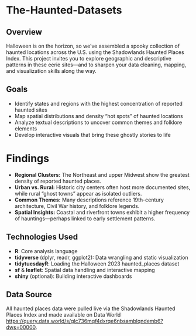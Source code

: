# The-Haunted-Datasets  

## Overview  
Halloween is on the horizon, so we’ve assembled a spooky collection of haunted locations across the U.S. using the Shadowlands Haunted Places Index. This project invites you to explore geographic and descriptive patterns in these eerie sites—and to sharpen your data cleaning, mapping, and visualization skills along the way.

## Goals  
- Identify states and regions with the highest concentration of reported haunted sites  
- Map spatial distributions and density “hot spots” of haunted locations  
- Analyze textual descriptions to uncover common themes and folklore elements  
- Develop interactive visuals that bring these ghostly stories to life  

# Findings  
- **Regional Clusters:** The Northeast and upper Midwest show the greatest density of reported haunted places.  
- **Urban vs. Rural:** Historic city centers often host more documented sites, while rural “ghost towns” appear as isolated outliers.  
- **Common Themes:** Many descriptions reference 19th-century architecture, Civil War history, and folklore legends.  
- **Spatial Insights:** Coastal and riverfront towns exhibit a higher frequency of hauntings—perhaps linked to early settlement patterns.  

## Technologies Used  
- **R**: Core analysis language  
- **tidyverse** (dplyr, readr, ggplot2): Data wrangling and static visualization  
- **tidytuesdayR**: Loading the Halloween 2023 haunted_places dataset  
- **sf** & **leaflet**: Spatial data handling and interactive mapping  
- **shiny** (optional): Building interactive dashboards  

## Data Source  
All haunted places data were pulled live via the Shadowlands Haunted Places Index and made available on Data World https://query.data.world/s/glc736mqf4dxrqe6nbsamblqndemb6?dws=00000.  


